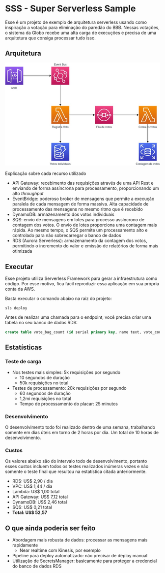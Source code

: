 # SSS - Super Serverless Sample

Esse é um projeto de exemplo de arquitetura serverless usando como inspiração a votação para eliminação do paredão do BBB.
Nessas votações, o sistema da Globo recebe uma alta carga de execuções e precisa de uma arquitetura que consiga processar tudo isso.

## Arquitetura

![](assets/sss-arquitetura.jpg)

Explicação sobre cada recurso utilizado
* API Gateway: recebimento das requisições através de uma API Rest e enviando de forma assíncrona para processamento, proporcionando um alto *throughput*
* EventBridge: poderoso broker de mensagens que permite a execução paralela de cada mensagem de forma massiva. Alta capacidade de processamento das mensagens no mesmo ritmo que é recebido
* DynamoDB: armazenamento dos votos individuais
* SQS: envio de mensagens em lotes para processo assíncrono de contagem dos votos. O envio de lotes proporciona uma contagem mais rápida. Ao mesmo tempo, o SQS permite um processamento alto e controlado para não sobrecarregar o banco de dados
* RDS (Aurora Serverless): armazenamento da contagem dos votos, permitindo o incremento do valor e emissão de relatórios de forma mais otimizada

## Executar

Esse projeto utiliza Serverless Framework para gerar a infraestrutura como código. Por esse motivo, fica fácil reproduzir essa aplicação em sua própria conta da AWS.

Basta executar o comando abaixo na raiz do projeto:
```
sls deploy
```

Antes de realizar uma chamada para o endpoint, você precisa criar uma tabela no seu banco de dados RDS:
```sql
create table vote_bag_count (id serial primary key, name text, vote_count integer, saved_at timestamp);
```

## Estatísticas

### Teste de carga

* Nos testes mais simples: 5k requisições por segundo
    * 10 segundos de duração
    * 50k requisições no total
* Testes de processamento: 20k requisições por segundo
    * 60 segundos de duração
    * 1,2mi requisições no total
    * Tempo de processamento do placar: 25 minutos

### Desenvolvimento

O desenvolvimento todo foi realizado dentro de uma semana, trabalhando somente em dias úteis em torno de 2 horas por dia. Um total de 10 horas de desenvolvimento.

### Custos

Os valores abaixo são do intervalo todo de desenvolvimento, portanto esses custos incluem todos os testes realizados inúmeras vezes e não somente o teste final que resultou na estatística citada anteriormente.

* RDS: US$ 2,90 / dia
* VPC: US$ 1,44 / dia
* Lambda: US$ 1,00 total
* API Gateway: US$ 7,12 total
* DynamoDB: US$ 2,46 total
* SQS: US$ 0,21 total
* **Total: US$ 52,57**

## O que ainda poderia ser feito

* Abordagem mais robusta de dados: processar as mensagens mais rapidamente
    * Near realtime com Kinesis, por exemplo
* Pipeline para deploy automatizado: não precisar de deploy manual
* Utilização de SecretsManager: basicamente para proteger a credencial do banco de dados RDS
